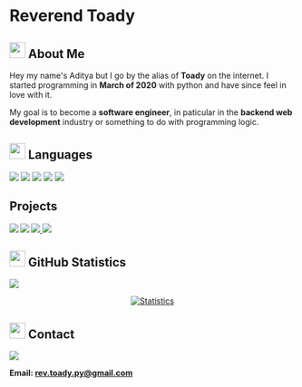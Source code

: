# Reverend Toady

## <img src="https://cdn3.emoji.gg/emojis/2112_wave_animated.gif" width="28px" height="28px"> About Me

Hey my name's Aditya but I go by the alias of **Toady** on the internet. I
started programming in **March of 2020** with python and have since feel in love
with it. 

My goal is to become a **software engineer**, in paticular in the
**backend web development** industry or something to do with programming logic.

## <img src="https://cdn3.emoji.gg/emojis/7809-pepe-noted.gif" width="28x" height="28px"> Languages

<a href= "https://en.wikipedia.org/wiki/Python_(programming_language)"><img src= "https://img.shields.io/badge/python-1a212e?style=for-the-badge&logo=python&logoColor=white"></a>
<a href= "https://en.wikipedia.org/wiki/JavaScript"><img src= "https://img.shields.io/badge/JavaScript-1a212e?style=for-the-badge&logo=javascript&logoColor=white"></a>
<a href= "https://en.wikipedia.org/wiki/C%2B%2B"><img src= "https://img.shields.io/badge/C%2B%2B-1a212e?style=for-the-badge&logo=c%2B%2B&logoColor=white"></a>
<a href= "https://en.wikipedia.org/wiki/Go_(programming_language)"><img src= "https://img.shields.io/badge/Go-1a212e?style=for-the-badge&logo=go&logoColor=white"></a>
<a href= "https://en.wikipedia.org/wiki/Rust_(programming_language)"><img src= "https://img.shields.io/badge/Rust-1a212e?style=for-the-badge&logo=rust&logoColor=white"></a>

## Projects 

<div>
<a href= "https://github.com/Reverend-Toady/Spotify-Downloader">
<img align= "left" src="https://github-readme-stats.vercel.app/api/pin/?username=Reverend-Toady&repo=Spotify-Downloader&title_color=fff&icon_color=fff&text_color=fff&bg_color=1a212e">
</a>
<a align= "right" href= "https://github.com/Reverend-Toady/random-playlist-maker">
<img src="https://github-readme-stats.vercel.app/api/pin/?username=Reverend-Toady&repo=random-playlist-maker&title_color=fff&icon_color=fff&text_color=fff&bg_color=1a212e">
</a>
<a href= "https://github.com/Reverend-Toady/pathfinder">
<img align= "left" src="https://github-readme-stats.vercel.app/api/pin/?username=Reverend-Toady&repo=pathfinder&title_color=fff&icon_color=fff&text_color=fff&bg_color=1a212e">
</a>
<a href= "https://github.com/Reverend-Toady/maze-generation">
<img src="https://github-readme-stats.vercel.app/api/pin/?username=Reverend-Toady&repo=maze-generation&title_color=fff&icon_color=fff&text_color=fff&bg_color=1a212e">
</a>
</div>

## <img src="https://cdn3.emoji.gg/emojis/9230-stats.png" width="28px" height="28px"> GitHub Statistics 

![](https://komarev.com/ghpvc/?username=Reverend-Toady&color=1a212e&style=flat&label=profile+views)
<p align=center>
<a href="https://github.com/Reverend-Toady">
  <img align="center" src="https://github-readme-stats.vercel.app/api?username=Reverend-Toady&show_icons=true&include_all_commits=true&count_private=true$show_icons=true&&hide_border=true&bg_color=1a212e&title_color=ffffff&icon_color=ffffff&text_color=ffffff" alt="Statistics" />
</a>
</p>
  
## <img src="https://cdn3.emoji.gg/emojis/1292-person-talking.png" width="28px" height="28px"> Contact

![](https://discord.c99.nl/widget/theme-4/593036316980019220.png)

**Email: rev.toady.py@gmail.com**
